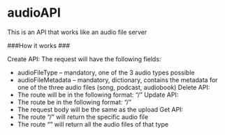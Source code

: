 # audioAPI

This is an API that works like an audio file server

###How it works ###

Create API:
The request will have the following fields:
- audioFileType – mandatory, one of the 3 audio types possible
- audioFileMetadata – mandatory, dictionary, contains the metadata for one of the three audio files (song, podcast, audiobook)
Delete API:
- The route will be in the following format: “<audioFileType>/<audioFileID>”
Update API:
- The route be in the following format: “<audioFileType>/<audioFileID>”
- The request body will be the same as the upload
Get API:
- The route “<audioFileType>/<audioFileID>” will return the specific audio file
- The route “<audioFileType>” will return all the audio files of that type
